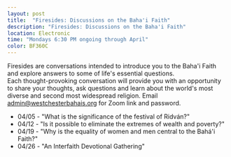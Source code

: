 ```yaml
---
layout: post
title:  "Firesides: Discussions on the Baha'i Faith"
description: "Firesides: Discussions on the Baha'i Faith"
location: Electronic
time: "Mondays 6:30 PM ongoing through April"
color: BF360C
---
```

Firesides are conversations intended to introduce you to the Baha'i
Faith and explore answers to some of life's essential questions.  
Each thought-provoking conversation will provide you with an opportunity 
to share your thoughts, ask questions and learn about the world's most 
diverse and second most widespread religion.
Email <admin@westchesterbahais.org> for Zoom link and password.

* 04/05 - "What is the significance of the festival of Ridván?"
* 04/12 - "Is it possible to eliminate the extremes of wealth and poverty?" 
* 04/19 - "Why is the equality of women and men central to the Bahá'i Faith?"
* 04/26 - "An Interfaith Devotional Gathering"
